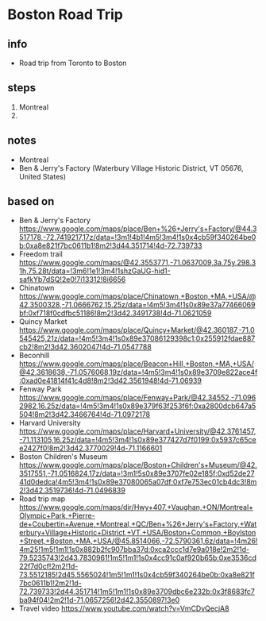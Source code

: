 # Boston Road Trip  

## info  
* Road trip from Toronto to Boston

## steps  
1. Montreal
2. 

## notes  
*  Montreal
*  Ben & Jerry's Factory (Waterbury Village Historic District, VT 05676, United States)

## based on  
*  Ben & Jerry's Factory https://www.google.com/maps/place/Ben+%26+Jerry's+Factory/@44.3517178,-72.7419217,17z/data=!3m1!4b1!4m5!3m4!1s0x4cb59f340264be0b:0xa8e821f7bc0611b1!8m2!3d44.351714!4d-72.739733
*  Freedom trail https://www.google.com/maps/@42.3553771,-71.0637009,3a,75y,298.31h,75.28t/data=!3m6!1e1!3m4!1shzGaUG-hid1-safkYb7dSQ!2e0!7i13312!8i6656
*  Chinatown https://www.google.com/maps/place/Chinatown,+Boston,+MA,+USA/@42.3500328,-71.0666762,15.25z/data=!4m5!3m4!1s0x89e37a77466069bf:0xf718f0cdfbc51186!8m2!3d42.3491738!4d-71.0621059
*  Quincy Market https://www.google.com/maps/place/Quincy+Market/@42.360187,-71.0545425,21z/data=!4m5!3m4!1s0x89e37086129398c1:0x255912fdae887cb2!8m2!3d42.3602047!4d-71.0547788
*  Beconhill https://www.google.com/maps/place/Beacon+Hill,+Boston,+MA,+USA/@42.3618638,-71.0576068,19z/data=!4m5!3m4!1s0x89e3709e822ace4f:0xad0e41814f41c4d8!8m2!3d42.3561948!4d-71.06939
*  Fenway Park https://www.google.com/maps/place/Fenway+Park/@42.34552,-71.0962982,16.25z/data=!4m5!3m4!1s0x89e379f63f253f6f:0xa2800dcb647a5504!8m2!3d42.3466764!4d-71.0972178
*  Harvard University https://www.google.com/maps/place/Harvard+University/@42.3761457,-71.113105,16.25z/data=!4m5!3m4!1s0x89e377427d7f0199:0x5937c65cee2427f0!8m2!3d42.3770029!4d-71.1166601
*  Boston Children's Museum https://www.google.com/maps/place/Boston+Children's+Museum/@42.3517551,-71.0516824,17z/data=!3m1!5s0x89e3707fe02e185f:0xd52de2741d0dedca!4m5!3m4!1s0x89e37080065a07df:0xf7e753ec01cb4dc3!8m2!3d42.3519736!4d-71.0496839 
*  Road trip map https://www.google.com/maps/dir/Hwy+407,+Vaughan,+ON/Montreal+Olympic+Park,+Pierre-de+Coubertin+Avenue,+Montreal,+QC/Ben+%26+Jerry's+Factory,+Waterbury+Village+Historic+District,+VT,+USA/Boston+Common,+Boylston+Street,+Boston,+MA,+USA/@45.8514066,-72.5790361,6z/data=!4m26!4m25!1m5!1m1!1s0x882b2fc907bba37d:0xca2ccc1d7e9a018e!2m2!1d-79.5235743!2d43.7830961!1m5!1m1!1s0x4cc91c0af920b65b:0xe3536cd22f7d0cf!2m2!1d-73.5512185!2d45.5565024!1m5!1m1!1s0x4cb59f340264be0b:0xa8e821f7bc0611b1!2m2!1d-72.739733!2d44.351714!1m5!1m1!1s0x89e3709dbc6e232b:0x3f8683fc7ba94f04!2m2!1d-71.0657256!2d42.3550897!3e0
*  Travel video https://www.youtube.com/watch?v=VmCDvQecjA8
